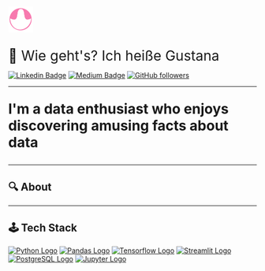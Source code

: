 <img src="assets/my logo.png" alt="My Logo" width="10%"/>

<p style="font-size: 2em; margin-bottom: 0px">👋 Wie geht's? Ich heiße Gustana </p>

[![Linkedin Badge](https://img.shields.io/badge/-Gustana-blue?style=flat-square&logo=Linkedin&logoColor=white&link=https://www.linkedin.com/in/gustana/)](https://www.linkedin.com/in/gustana/) [![Medium Badge](https://img.shields.io/badge/-@gustana9-000?style=socialpla&labelColor=000000&logo=Medium&link=https://medium.com/@gustana9/)](https://medium.com/@gustana9/) [![GitHub followers](https://img.shields.io/github/followers/gustana?label=Follow&style=social)](https://github.com/gustana/?tab=follow)

-------

<strong> <p style="font-size: 2em;"> I'm a data enthusiast who enjoys discovering amusing facts about data </p> </strong>

-------

## 🔍 About



-------

## 🕹️ Tech Stack
[![Python Logo](https://img.shields.io/badge/python-grey?logo=python&style=for-the-badge)](#) [![Pandas Logo](https://img.shields.io/badge/pandas-purple?logo=pandas&style=for-the-badge)](#) [![Tensorflow Logo](https://img.shields.io/badge/tensorflow-white?logo=tensorflow&style=for-the-badge)](#) [![Streamlit Logo](https://img.shields.io/badge/streamlit-white?logo=streamlit&style=for-the-badge)](#) [![PostgreSQL Logo](https://img.shields.io/badge/postgresql-f7e4d5?logo=postgresql&style=for-the-badge)](#) [![Jupyter Logo](https://img.shields.io/badge/jupyter-black?logo=jupyter&style=for-the-badge)](#)